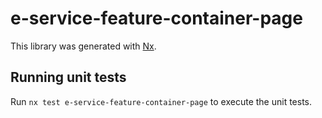 # e-service-feature-container-page

This library was generated with [Nx](https://nx.dev).

## Running unit tests

Run `nx test e-service-feature-container-page` to execute the unit tests.
